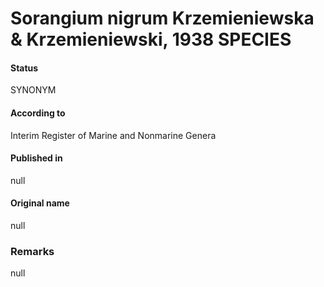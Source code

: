 # Sorangium nigrum Krzemieniewska & Krzemieniewski, 1938 SPECIES

#### Status
SYNONYM

#### According to
Interim Register of Marine and Nonmarine Genera

#### Published in
null

#### Original name
null

### Remarks
null